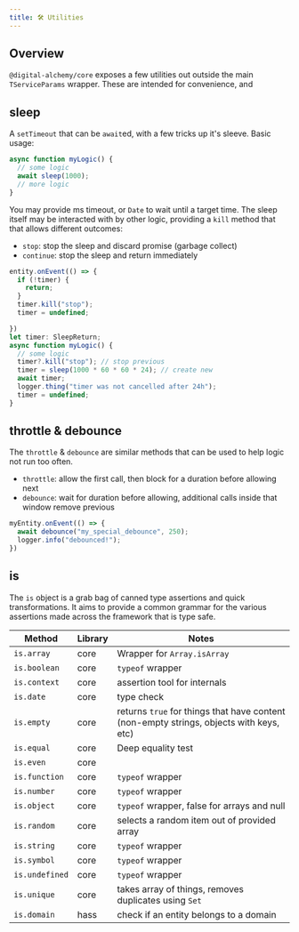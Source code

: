 ```yaml
---
title: 🛠️ Utilities
---
```


## Overview

`@digital-alchemy/core` exposes a few utilities out outside the main `TServiceParams` wrapper.
These are intended for convenience, and

## sleep

A `setTimeout` that can be `await`ed, with a few tricks up it's sleeve. Basic usage:

```typescript
async function myLogic() {
  // some logic
  await sleep(1000);
  // more logic
}
```

You may provide ms timeout, or `Date` to wait until a target time.
The sleep itself may be interacted with by other logic, providing a `kill` method that that allows different outcomes:

- `stop`: stop the sleep and discard promise (garbage collect)
- `continue`: stop the sleep and return immediately

```typescript
entity.onEvent(() => {
  if (!timer) {
    return;
  }
  timer.kill("stop");
  timer = undefined;

})
let timer: SleepReturn;
async function myLogic() {
  // some logic
  timer?.kill("stop"); // stop previous
  timer = sleep(1000 * 60 * 60 * 24); // create new
  await timer;
  logger.thing("timer was not cancelled after 24h");
  timer = undefined;
}
```
## throttle & debounce

The `throttle` & `debounce` are similar methods that can be used to help logic not run too often.

- `throttle`: allow the first call, then block for a duration before allowing next
- `debounce`: wait for duration before allowing, additional calls inside that window remove previous

```typescript
myEntity.onEvent(() => {
  await debounce("my_special_debounce", 250);
  logger.info("debounced!");
})
```

## is

The `is` object is a grab bag of canned type assertions and quick transformations.
It aims to provide a common grammar for the various assertions made across the framework that is type safe.

| Method | Library | Notes |
| --- | --- | --- |
| `is.array` | core | Wrapper for `Array.isArray` |
| `is.boolean` | core | `typeof` wrapper |
| `is.context` | core | assertion tool for internals |
| `is.date` | core | type check |
| `is.empty` | core | returns `true` for things that have content (non-empty strings, objects with keys, etc) |
| `is.equal` | core | Deep equality test |
| `is.even` | core |  |
| `is.function` | core | `typeof` wrapper |
| `is.number` | core | `typeof` wrapper |
| `is.object` | core | `typeof` wrapper, false for arrays and null |
| `is.random` | core | selects a random item out of provided array |
| `is.string` | core | `typeof` wrapper |
| `is.symbol` | core | `typeof` wrapper |
| `is.undefined` | core | `typeof` wrapper |
| `is.unique` | core | takes array of things, removes duplicates using `Set` |
| `is.domain` | hass | check if an entity belongs to a domain |
